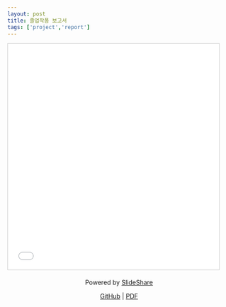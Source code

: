 ```yaml
---
layout: post
title: 졸업작품 보고서
tags: ['project','report']
---
```


<iframe src="//www.slideshare.net/slideshow/embed_code/key/Kg9jAdWGoA46gy" width="477" height="510" frameborder="0" marginwidth="0" marginheight="0" scrolling="no" style="border:1px solid #CCC; border-width:1px; margin-bottom:5px; max-width: 100%;" allowfullscreen> </iframe>


<div style="margin-bottom:5px; text-align:center;"><p>Powered by <a href="//www.slideshare.net/Jongwon_/graduation-report-70048091" title="Graduation Report" target="_blank">SlideShare</a></p>

<p>
<a href="//github.com/lastone9182/flask">GitHub</a> |
<a href="/file/Network_Programming_Report.pdf" download>PDF</a>
</p>

</div>